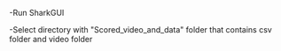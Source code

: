 -Run SharkGUI

-Select directory with "Scored_video_and_data" folder that contains csv folder and video folder
